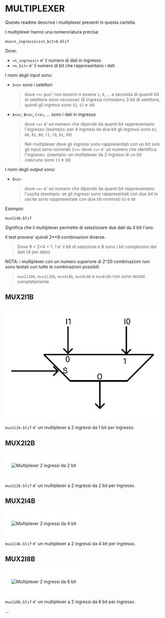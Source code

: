 # MULTIPLEXER

Questo readme descrive i multiplexer presenti in questa cartella.

I multiplexer hanno una nomenclatura precisa:

    mux<n_ingressi>i<n_bit>b.blif

Dove:
* ```<n_ingressi>``` e' il numero di dati in ingresso
* ```<n_bit>``` e' il numero di bit che rappresentano i dati

I nomi degli input sono:
* ```S<n>``` sono i selettori
    > dove ```<n>``` puo' non esserci o essere ```1```, ```0```, ...
    > a seconda di quandi bit di selettore sono necessari
    > (8 ingressi richiedono 3 bit di selettore, quindi gli ingressi sono ```S2```, ```S1``` e ```S0```)
* ```A<x>```, ```B<x>```, ```C<x>```, ... sono i dati in ingresso
    > dove ```<x>``` e' un numero che dipende da quanti bit
    > rappresentano l'ingresso
    > (esempio: per 4 ingressi da due bit gli ingressi sono 
    > ```A1```, ```A0```, ```B1```, ```B0```, ```C1```, ```C0```, ```D1```, ```D0```)

    > Nei multiplexer dove gli ingressi
    > sono rappresentati con un bit solo
    > gli input sono nominati ```I<x>```
    > dove ```<x>``` e' un numero che identifica l'ingresso.
    > (esempio: un multiplexer da 2 ingressi di un bit ciascuno sono ```I1``` e ```I0```)

I nomi degli output sono:
* ```O<x>```
    > dove ```<x>``` e' un numero che dipende da quanti bit
    > rappresentano l'uscita
    > (esempio: se gli ingressi sono rappresentati con due bit le uscite sono 
    > rappresentate con due bit nominati ```O1``` e ```O0```

Esempio:

    mux2i4b.blif

Significa che il multiplexer permette di selezionare due dati
da 4 bit l'uno.

Il test provera' quindi 2**9 combinazioni diverse.
> Dove 9 = 2*4 + 1. 1 e' il bit di selezione e 8 sono i bit complessivi dei dati (4 per dato)

NOTA: i multiplexer con un numero superiore di 2^20 combinazioni non sono testati
con tutte le combinazioni possibili
> ```mux2i10b```, ```mux2i16b```, ```mux4i8b```, ```mux8i4b``` e ```mux8i8b``` non sono testati completamente

## MUX2I1B
<div style="background-color: white; padding:20px;display:inline-block;">

![Multiplexer 2 ingressi da 1 bit](images/mux2i1b.svg)
</div>

```mux2i1b.blif``` e' un multiplexer a 2 ingressi
da 1 bit per ingresso.

## MUX2I2B
<div style="background-color: white; padding:20px;display:inline-block;">

![Multiplexer 2 ingressi da 2 bit](images/mux2i2b.svg)
</div>

```mux2i2b.blif``` e' un multiplexer a 2 ingressi
da 2 bit per ingresso.

## MUX2I4B
<div style="background-color: white; padding:20px;display:inline-block;">

![Multiplexer 2 ingressi da 4 bit](images/mux2i4b.svg)
</div>

```mux2i4b.blif``` e' un multiplexer a 2 ingressi
da 4 bit per ingresso.

## MUX2I8B
<div style="background-color: white; padding:20px;display:inline-block;">

![Multiplexer 2 ingressi da 8 bit](images/mux2i8b.svg)
</div>

```mux2i8b.blif``` e' un multiplexer a 2 ingressi
da 8 bit per ingresso.

...